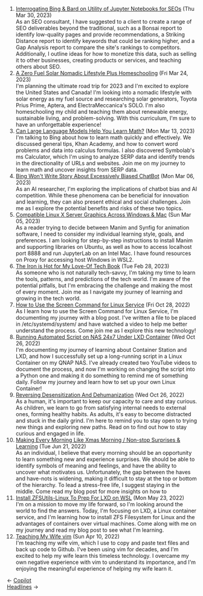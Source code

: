 <ol>
<li><a href="/blog/interrogating-bing-bard-on-utility-of-jupyter-notebooks-for-seos/">Interrogating Bing & Bard on Utility of Jupyter Notebooks for SEOs</a> (Thu Mar 30, 2023)
<br/>As an SEO consultant, I have suggested to a client to create a range of SEO deliverables beyond the traditional, such as a Bonsai report to identify low-quality pages and provide recommendations, a Striking Distance report to identify keywords that could be ranking higher, and a Gap Analysis report to compare the site's rankings to competitors. Additionally, I outline ideas for how to monetize this data, such as selling it to other businesses, creating products or services, and teaching others about SEO.</li>
<li><a href="/blog/a-zero-fuel-solar-nomadic-lifestyle-plus-homeschooling/">A Zero Fuel Solar Nomadic Lifestyle Plus Homeschooling</a> (Fri Mar 24, 2023)
<br/>I'm planning the ultimate road trip for 2023 and I'm excited to explore the United States and Canada! I'm looking into a nomadic lifestyle with solar energy as my fuel source and researching solar generators, Toyota Prius Prime, Aptera, and ElectraMeccanica's SOLO. I'm also homeschooling my child and teaching them about renewable energy, sustainable living, and problem-solving. With this curriculum, I'm sure to have an unforgettable experience!</li>
<li><a href="/blog/can-large-language-models-help-you-learn-math/">Can Large Language Models Help You Learn Math?</a> (Mon Mar 13, 2023)
<br/>I'm talking to Bing about how to learn math quickly and effectively. We discussed general tips, Khan Academy, and how to convert word problems and data into calculus formulas. I also discovered Symbolab's ms Calculator, which I'm using to analyze SERP data and identify trends in the directionality of URLs and websites. Join me on my journey to learn math and uncover insights from SERP data.</li>
<li><a href="/blog/bing-won-t-write-story-about-excessively-biased-chatbot/">Bing Won't Write Story About Excessively Biased ChatBot</a> (Mon Mar 06, 2023)
<br/>As an AI researcher, I'm exploring the implications of chatbot bias and AI competition. While these phenomena can be beneficial for innovation and learning, they can also present ethical and social challenges. Join me as I explore the potential benefits and risks of these two topics.</li>
<li><a href="/blog/compatible-linux-x-server-graphics-across-windows-mac/">Compatible Linux X Server Graphics Across Windows & Mac</a> (Sun Mar 05, 2023)
<br/>As a reader trying to decide between Manim and Synfig for animation software, I need to consider my individual learning style, goals, and preferences. I am looking for step-by-step instructions to install Manim and supporting libraries on Ubuntu, as well as how to access localhost port 8888 and run JupyterLab on an Intel Mac. I have found resources on Proxy for accessing host Windows in WSL2.</li>
<li><a href="/blog/the-iron-is-hot-for-my-love-of-tech-book/">The Iron is Hot for My Love-Of Tech Book</a> (Tue Feb 28, 2023)
<br/>As someone who is not naturally tech-savvy, I'm taking my time to learn the tools, patterns, and predictions of the tech world. I'm aware of the potential pitfalls, but I'm embracing the challenge and making the most of every moment. Join me as I navigate my journey of learning and growing in the tech world.</li>
<li><a href="/blog/how-to-use-the-screen-command-for-linux-service/">How to Use the Screen Command for Linux Service</a> (Fri Oct 28, 2022)
<br/>As I learn how to use the Screen Command for Linux Service, I'm documenting my journey with a blog post. I've written a file to be placed in /etc/systemd/system/ and have watched a video to help me better understand the process. Come join me as I explore this new technology!</li>
<li><a href="/blog/running-automated-script-on-nas-24x7-under-lxd-container/">Running Automated Script on NAS 24x7 Under LXD Container</a> (Wed Oct 26, 2022)
<br/>I'm documenting my journey of learning about Container Station and LXD, and how I successfully set up a long-running script in a Linux Container on my QNAP NAS. I've already created two YouTube videos to document the process, and now I'm working on changing the script into a Python one and making it do something to remind me of something daily. Follow my journey and learn how to set up your own Linux Container!</li>
<li><a href="/blog/reversing-desensitization-and-dehumanization/">Reversing Desensitization And Dehumanization</a> (Wed Oct 26, 2022)
<br/>As a human, it's important to keep our capacity to care and stay curious. As children, we learn to go from satisfying internal needs to external ones, forming healthy habits. As adults, it's easy to become distracted and stuck in the daily grind. I'm here to remind you to stay open to trying new things and exploring new paths. Read on to find out how to stay curious and engaged in life.</li>
<li><a href="/blog/making-every-morning-like-xmas-morning-non-stop-surprises-learning/">Making Every Morning Like Xmas Morning / Non-stop Surprises & Learning</a> (Tue Jun 21, 2022)
<br/>As an individual, I believe that every morning should be an opportunity to learn something new and experience surprises. We should be able to identify symbols of meaning and feelings, and have the ability to uncover what motivates us. Unfortunately, the gap between the haves and have-nots is widening, making it difficult to stay at the top or bottom of the hierarchy. To lead a stress-free life, I suggest staying in the middle. Come read my blog post for more insights on how to</li>
<li><a href="/blog/install-zfsutils-linux-to-prep-for-lxd-on-wsl/">Install ZFSUtils-Linux To Prep For LXD on WSL</a> (Mon May 23, 2022)
<br/>I'm on a mission to move my life forward, so I'm looking around the world to find the answers. Today, I'm focusing on LXD, a Linux container service, and I'm learning how to install ZFS Filesystem for Linux and the advantages of containers over virtual machines. Come along with me on my journey and read my blog post to see what I'm learning.</li>
<li><a href="/blog/teaching-my-wife-vim/">Teaching My Wife vim</a> (Sun Apr 10, 2022)
<br/>I'm teaching my wife vim, which I use to copy and paste text files and back up code to Github. I've been using vim for decades, and I'm excited to help my wife learn this timeless technology. I overcame my own negative experience with vim to understand its importance, and I'm enjoying the meaningful experience of helping my wife learn it.</li>
</ol>
<div class="post-nav"><div class="post-nav-prev"><span class="arrow">&larr;&nbsp;</span><a href="/copilot/">Copilot</a></div><div class="post-nav-next"><a href="/headline/">Headlines</a><span class="arrow">&nbsp;&rarr;</span></div></div>